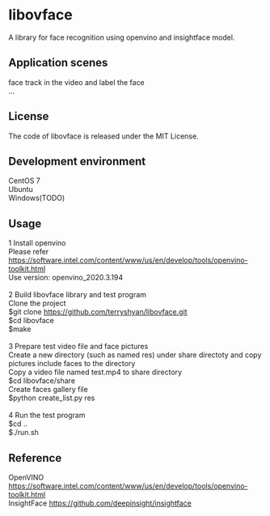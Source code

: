 # libovface
A library for face recognition using openvino and insightface model.<br>

## Application scenes
face track in the video and label the face<br>
...<br>

## License
The code of libovface is released under the MIT License. 

## Development environment
CentOS 7<br>
Ubuntu<br>
Windows(TODO)<br>

## Usage
1 Install openvino<br>
Please refer https://software.intel.com/content/www/us/en/develop/tools/openvino-toolkit.html<br>
Use version: openvino_2020.3.194<br>
<br>
2 Build libovface library and test program<br>
Clone the project<br>
$git clone https://github.com/terryshyan/libovface.git<br>
$cd libovface<br>
$make<br>
<br>
3 Prepare test video file and face pictures<br>
Create a new directory (such as named res) under share directoty and copy pictures include faces to the directory<br>
Copy a video file named test.mp4 to share directory<br>
$cd libovface/share<br>
Create faces gallery file<br>
$python create_list.py res<br>
<br>
4 Run the test program<br>
$cd ..<br>
$./run.sh<br>

## Reference
OpenVINO https://software.intel.com/content/www/us/en/develop/tools/openvino-toolkit.html <br>
InsightFace https://github.com/deepinsight/insightface <br>
